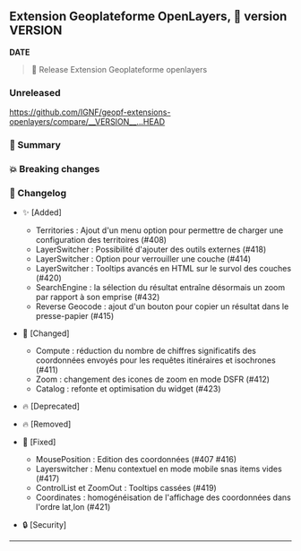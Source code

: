 ## Extension Geoplateforme OpenLayers, 🔖 version __VERSION__

__DATE__
> 🚀 Release Extension Geoplateforme openlayers

### Unreleased

<https://github.com/IGNF/geopf-extensions-openlayers/compare/__VERSION__...HEAD>

### 🎉 Summary

### 💥 Breaking changes

### 📖 Changelog

* ✨ [Added]

  - Territories : Ajout d'un menu option pour permettre de charger une configuration des territoires (#408)
  - LayerSwitcher : Possibilité d'ajouter des outils externes (#418)
  - LayerSwitcher : Option pour verrouiller une couche (#414)
  - LayerSwitcher : Tooltips avancés en HTML sur le survol des couches (#420)
  - SearchEngine : la sélection du résultat entraîne désormais un zoom par rapport à son emprise (#432)
  - Reverse Geocode : ajout d'un bouton pour copier un résultat dans le presse-papier (#415)

* 🔨 [Changed]

  - Compute : réduction du nombre de chiffres significatifs des coordonnées envoyés pour les requêtes itinéraires et isochrones (#411)
  - Zoom : changement des icones de zoom en mode DSFR (#412)
  - Catalog : refonte et optimisation du widget (#423)

* 🔥 [Deprecated]

* 🔥 [Removed]

* 🐛 [Fixed]

  - MousePosition : Edition des coordonnées (#407 #416)
  - Layerswitcher : Menu contextuel en mode mobile snas items vides (#417)
  - ControlList et ZoomOut : Tooltips cassées (#419)
  - Coordinates : homogénéisation de l'affichage des coordonnées dans l'ordre lat,lon (#421)

* 🔒 [Security]


---
